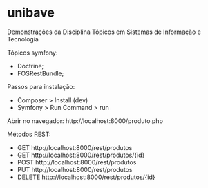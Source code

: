 # unibave
Demonstrações da Disciplina Tópicos em Sistemas de Informação e Tecnologia

Tópicos symfony:
- Doctrine;
- FOSRestBundle;

Passos para instalação:
- Composer > Install (dev)
- Symfony > Run Command > run

Abrir no navegador:
http://localhost:8000/produto.php

Métodos REST:
- GET http://localhost:8000/rest/produtos
- GET http://localhost:8000/rest/produtos/{id}
- POST http://localhost:8000/rest/produtos
- PUT http://localhost:8000/rest/produtos
- DELETE http://localhost:8000/rest/produtos/{id}
